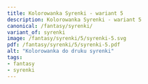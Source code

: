 ```yaml
---
title: Kolorowanka Syrenki - wariant 5
description: Kolorowanka Syrenki - wariant 5
canonical: /fantasy/syrenki/
variant_of: syrenki
image: /fantasy/syrenki/5/syrenki-5.svg
pdf: /fantasy/syrenki/5/syrenki-5.pdf
alt: "Kolorowanka do druku syrenki"
tags:
- fantasy
- syrenki
---
```

